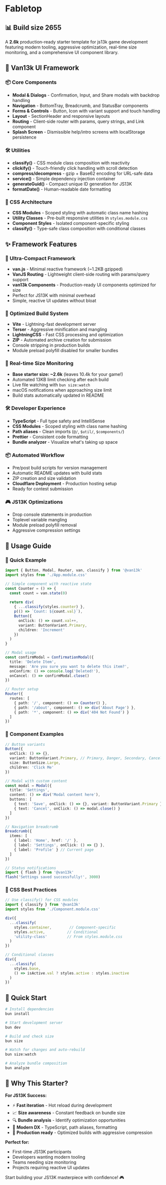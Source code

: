 # Fabletop

## 📊 Build size <!-- BYTES -->2655


A **2.6k** production-ready starter template for js13k game development featuring modern tooling, aggressive optimization, real-time size monitoring, and a comprehensive UI component library.

## 🎨 Van13k UI Framework

### 📦 **Core Components**

- **Modal & Dialogs** - Confirmation, Input, and Share modals with backdrop handling
- **Navigation** - BottomTray, Breadcrumb, and StatusBar components
- **Forms & Controls** - Button, Icon with variant support and touch handling
- **Layout** - SectionHeader and responsive layouts
- **Routing** - Client-side router with params, query strings, and Link component
- **Splash Screen** - Dismissible help/intro screens with localStorage persistence

### 🛠️ **Utilities**

- **classify()** - CSS module class composition with reactivity
- **clickify()** - Touch-friendly click handling with scroll detection
- **compress/decompress** - gzip + Base62 encoding for URL-safe data
- **service()** - Simple dependency injection container
- **generateGuid()** - Compact unique ID generation for JS13K
- **formatDate()** - Human-readable date formatting

### 🎯 **CSS Architecture**

- **CSS Modules** - Scoped styling with automatic class name hashing
- **Utility Classes** - Pre-built responsive utilities in `styles.module.css`
- **Component Styles** - Isolated component-specific styling
- **classify()** - Type-safe class composition with conditional classes

## ✨ Framework Features

### 🎯 **Ultra-Compact Framework**

- **van.js** - Minimal reactive framework (~1.2KB gzipped)
- **VanJS Routing** - Lightweight client-side routing with params/query support
- **van13k Components** - Production-ready UI components optimized for size
- Perfect for JS13K with minimal overhead
- Simple, reactive UI updates without bloat

### 🔧 **Optimized Build System**

- **Vite** - Lightning-fast development server
- **Terser** - Aggressive minification and mangling
- **LightningCSS** - Fast CSS processing and optimization
- **ZIP** - Automated archive creation for submission
- Console stripping in production builds
- Module preload polyfill disabled for smaller bundles

### 📏 **Real-time Size Monitoring**

- **Base starter size: ~2.6k** (leaves 10.4k for your game!)
- Automated 13KB limit checking after each build
- Live file watching with `bun size:watch`
- macOS notifications when approaching size limit
- Build stats automatically updated in README

### 🛠️ **Developer Experience**

- **TypeScript** - Full type safety and IntelliSense
- **CSS Modules** - Scoped styling with class name hashing
- **Path aliases** - Clean imports (`@/`, `$util/`, `$components/`)
- **Prettier** - Consistent code formatting
- **Bundle analyzer** - Visualize what's taking up space

### 📦 **Automated Workflow**

- Pre/post build scripts for version management
- Automatic README updates with build stats
- ZIP creation and size validation
- **Cloudflare Deployment** - Production hosting setup
- Ready for contest submission

### 🎮 **JS13K Optimizations**

- Drop console statements in production
- Toplevel variable mangling
- Module preload polyfill removal
- Aggressive compression settings

## 📖 Usage Guide

### 🚀 **Quick Example**

```typescript
import { Button, Modal, Router, van, classify } from '@van13k'
import styles from './App.module.css'

// Simple component with reactive state
const Counter = () => {
  const count = van.state(0)
  
  return div(
    { ...classify(styles.counter) },
    p(() => `Count: ${count.val}`),
    Button({
      onClick: () => count.val++,
      variant: ButtonVariant.Primary,
      children: 'Increment'
    })
  )
}

// Modal usage
const confirmModal = ConfirmationModal({
  title: 'Delete Item',
  message: 'Are you sure you want to delete this item?',
  onConfirm: () => console.log('Deleted!'),
  onCancel: () => confirmModal.close()
})

// Router setup
Router({
  routes: [
    { path: '/', component: () => Counter() },
    { path: '/about', component: () => div('About Page') },
    { path: '*', component: () => div('404 Not Found') }
  ]
})
```

### 🎨 **Component Examples**

```typescript
// Button variants
Button({
  onClick: () => {},
  variant: ButtonVariant.Primary, // Primary, Danger, Secondary, Cancel, Success
  size: ButtonSize.Large,
  children: 'Click Me'
})

// Modal with custom content
const modal = Modal({
  title: 'Settings',
  content: () => div('Modal content here'),
  buttons: [
    { text: 'Save', onClick: () => {}, variant: ButtonVariant.Primary },
    { text: 'Cancel', onClick: () => modal.close() }
  ]
})

// Navigation breadcrumb
Breadcrumb({
  items: [
    { label: 'Home', href: '/' },
    { label: 'Settings', onClick: () => {} },
    { label: 'Profile' } // Current page
  ]
})

// Status notifications
import { flash } from '@van13k'
flash('Settings saved successfully!', 3000)
```

### 🎯 **CSS Best Practices**

```typescript
// Use classify() for CSS modules
import { classify } from '@van13k'
import styles from './Component.module.css'

div({
  ...classify(
    styles.container,        // Component-specific
    styles.active,          // Conditional
    'utility-class'         // From styles.module.css
  )
})

// Conditional classes
div({
  ...classify(
    styles.base,
    () => isActive.val ? styles.active : styles.inactive
  )
})
```

## 🚀 Quick Start

```bash
# Install dependencies
bun install

# Start development server
bun dev

# Build and check size
bun size

# Watch for changes and auto-rebuild
bun size:watch

# Analyze bundle composition
bun analyze
```


## 🎯 Why This Starter?

**For JS13K Success:**

- ⚡ **Fast iteration** - Hot reload during development
- 📈 **Size awareness** - Constant feedback on bundle size
- 🔍 **Bundle analysis** - Identify optimization opportunities
- 🎨 **Modern DX** - TypeScript, path aliases, formatting
- 📱 **Production ready** - Optimized builds with aggressive compression

**Perfect for:**

- First-time JS13K participants
- Developers wanting modern tooling
- Teams needing size monitoring
- Projects requiring reactive UI updates

Start building your JS13K masterpiece with confidence! 🎮
